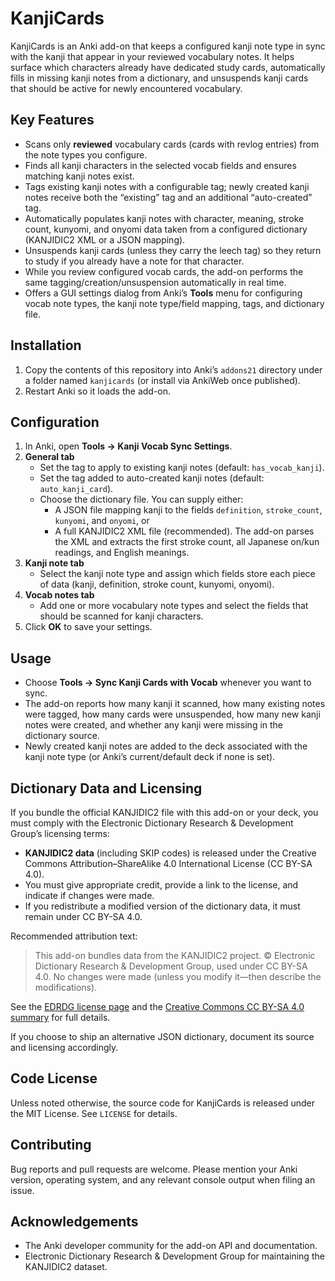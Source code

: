 # KanjiCards

KanjiCards is an Anki add-on that keeps a configured kanji note type in sync with the kanji that appear in your reviewed vocabulary notes. It helps surface which characters already have dedicated study cards, automatically fills in missing kanji notes from a dictionary, and unsuspends kanji cards that should be active for newly encountered vocabulary.

## Key Features
- Scans only **reviewed** vocabulary cards (cards with revlog entries) from the note types you configure.
- Finds all kanji characters in the selected vocab fields and ensures matching kanji notes exist.
- Tags existing kanji notes with a configurable tag; newly created kanji notes receive both the “existing” tag and an additional “auto-created” tag.
- Automatically populates kanji notes with character, meaning, stroke count, kunyomi, and onyomi data taken from a configured dictionary (KANJIDIC2 XML or a JSON mapping).
- Unsuspends kanji cards (unless they carry the leech tag) so they return to study if you already have a note for that character.
- While you review configured vocab cards, the add-on performs the same tagging/creation/unsuspension automatically in real time.
- Offers a GUI settings dialog from Anki’s **Tools** menu for configuring vocab note types, the kanji note type/field mapping, tags, and dictionary file.

## Installation
1. Copy the contents of this repository into Anki’s `addons21` directory under a folder named `kanjicards` (or install via AnkiWeb once published).
2. Restart Anki so it loads the add-on.

## Configuration
1. In Anki, open **Tools → Kanji Vocab Sync Settings**.
2. **General tab**
   - Set the tag to apply to existing kanji notes (default: `has_vocab_kanji`).
   - Set the tag added to auto-created kanji notes (default: `auto_kanji_card`).
   - Choose the dictionary file. You can supply either:
     - A JSON file mapping kanji to the fields `definition`, `stroke_count`, `kunyomi`, and `onyomi`, or
     - A full KANJIDIC2 XML file (recommended). The add-on parses the XML and extracts the first stroke count, all Japanese on/kun readings, and English meanings.
3. **Kanji note tab**
   - Select the kanji note type and assign which fields store each piece of data (kanji, definition, stroke count, kunyomi, onyomi).
4. **Vocab notes tab**
   - Add one or more vocabulary note types and select the fields that should be scanned for kanji characters.
5. Click **OK** to save your settings.

## Usage
- Choose **Tools → Sync Kanji Cards with Vocab** whenever you want to sync.
- The add-on reports how many kanji it scanned, how many existing notes were tagged, how many cards were unsuspended, how many new kanji notes were created, and whether any kanji were missing in the dictionary source.
- Newly created kanji notes are added to the deck associated with the kanji note type (or Anki’s current/default deck if none is set).

## Dictionary Data and Licensing
If you bundle the official KANJIDIC2 file with this add-on or your deck, you must comply with the Electronic Dictionary Research & Development Group’s licensing terms:

- **KANJIDIC2 data** (including SKIP codes) is released under the Creative Commons Attribution–ShareAlike 4.0 International License (CC BY-SA 4.0).
- You must give appropriate credit, provide a link to the license, and indicate if changes were made.
- If you redistribute a modified version of the dictionary data, it must remain under CC BY-SA 4.0.

Recommended attribution text:
>
> This add-on bundles data from the KANJIDIC2 project. © Electronic Dictionary Research & Development Group, used under CC BY-SA 4.0. No changes were made (unless you modify it—then describe the modifications).

See the [EDRDG license page](https://www.edrdg.org/edrdg/licence.html) and the [Creative Commons CC BY-SA 4.0 summary](https://creativecommons.org/licenses/by-sa/4.0/) for full details.

If you choose to ship an alternative JSON dictionary, document its source and licensing accordingly.

## Code License
Unless noted otherwise, the source code for KanjiCards is released under the MIT License. See `LICENSE` for details.

## Contributing
Bug reports and pull requests are welcome. Please mention your Anki version, operating system, and any relevant console output when filing an issue.

## Acknowledgements
- The Anki developer community for the add-on API and documentation.
- Electronic Dictionary Research & Development Group for maintaining the KANJIDIC2 dataset.
